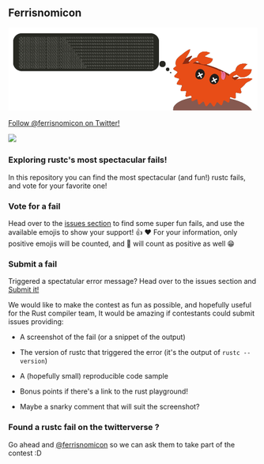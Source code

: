 ## Ferrisnomicon

![ferrisnomicon banner](./banner.png)

[Follow @ferrisnomicon on Twitter!](https://twitter.com/ferrisnomicon)

<a href="https://twitter.com/ferrisnomicon"><img src="https://img.shields.io/twitter/follow/ferrisnomicon?label=Follow&style=social"></a>

### Exploring rustc's most spectacular fails!

In this repository you can find the most spectacular (and fun!) rustc fails, and vote for your favorite one!

### Vote for a fail

Head over to the [issues section](https://github.com/o0Ignition0o/ferrisnomicon/issues) to find some super fun fails, and use the available emojis to show your support! :thumbsup: :heart: For your information, only positive emojis will be counted, and :rocket: will count as positive as well :grin:

### Submit a fail

Triggered a spectatular error message? Head over to the issues section and [Submit it!](https://github.com/o0Ignition0o/ferrisnomicon/issues/new)

We would like to make the contest as fun as possible, and hopefully useful for the Rust compiler team, It would be amazing if contestants could submit issues providing:

- A screenshot of the fail (or a snippet of the output)

- The version of rustc that triggered the error (it's the output of `rustc --version`)

- A (hopefully small) reproducible code sample

- Bonus points if there's a link to the rust playground!

- Maybe a snarky comment that will suit the screenshot?

### Found a rustc fail on the twitterverse ?

Go ahead and [@ferrisnomicon](https://twitter.com/ferrisnomicon) so we can ask them to take part of the contest :D
